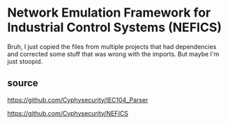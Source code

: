 # Network Emulation Framework for Industrial Control Systems (NEFICS)

Bruh, I just copied the files from multiple projects that had dependencies and corrected some stuff that was wrong with the imports.
But maybe I'm just stoopid.

## source
https://github.com/Cyphysecurity/IEC104_Parser

https://github.com/Cyphysecurity/NEFICS
